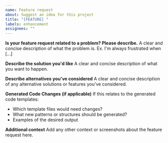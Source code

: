 ```yaml
---
name: Feature request
about: Suggest an idea for this project
title: "[FEATURE] "
labels: enhancement
assignees: ""
---
```


**Is your feature request related to a problem? Please describe.**
A clear and concise description of what the problem is. Ex. I'm always frustrated when [...]

**Describe the solution you'd like**
A clear and concise description of what you want to happen.

**Describe alternatives you've considered**
A clear and concise description of any alternative solutions or features you've considered.

**Generated Code Changes (if applicable)**
If this relates to the generated code templates:

- Which template files would need changes?
- What new patterns or structures should be generated?
- Examples of the desired output

**Additional context**
Add any other context or screenshots about the feature request here.
